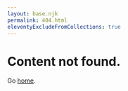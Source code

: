 ```yaml
---
layout: base.njk
permalink: 404.html
eleventyExcludeFromCollections: true
---
```

# Content not found.

Go <a href="{{ '/' | url }}">home</a>.


